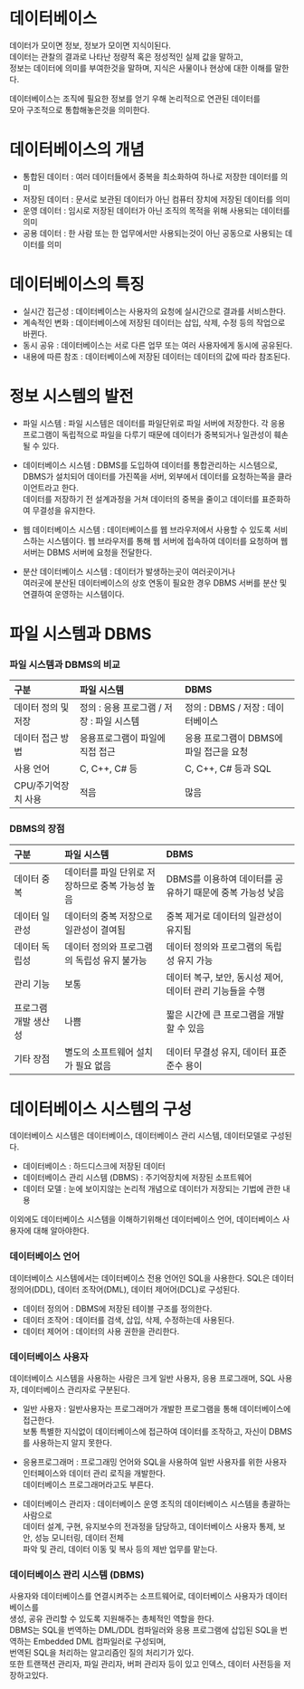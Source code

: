 # 데이터베이스
데이터가 모이면 정보, 정보가 모이면 지식이된다.  
데이터는 관찰의 결과로 나타난 정량적 혹은 정성적인 실제 값을 말하고,  
정보는 데이터에 의미를 부여한것을 말하며, 지식은 사물이나 현상에 대한 이해를 말한다.  

데이터베이스는 조직에 필요한 정보를 얻기 우해 논리적으로 연관된 데이터를  
모아 구조적으로 통합해놓은것을 의미한다.

# 데이터베이스의 개념

- 통합된 데이터 : 여러 데이터들에서 중복을 최소화하여 하나로 저장한 데이터를 의미
- 저장된 데이터 : 문서로 보관된 데이터가 아닌 컴퓨터 장치에 저장된 데이터를 의미
- 운영 데이터   : 임시로 저장된 데이터가 아닌 조직의 목적을 위해 사용되는 데이터를 의미
- 공용 데이터   : 한 사람 또는 한 업무에서만 사용되는것이 아닌 공동으로 사용되는 데이터를 의미


# 데이터베이스의 특징

- 실시간 접근성     : 데이터베이스는 사용자의 요청에 실시간으로 결과를 서비스한다.
- 계속적인 변화     : 데이터베이스에 저장된 데이터는 삽입, 삭제, 수정 등의 작업으로 바뀐다.
- 동시 공유         : 데이터베이스는 서로 다른 업무 또는 여러 사용자에게 동시에 공유된다.
- 내용에 따른 참조  : 데이터베이스에 저장된 데이터는 데이터의 값에 따라 참조된다.

# 정보 시스템의 발전

- 파일 시스템 : 파일 시스템은 데이터를 파일단위로 파일 서버에 저장한다.
  각 응용 프로그램이 독립적으로 파일을 다루기 때문에 데이터가 중복되거나 일관성이 훼손될 수 있다.

- 데이터베이스 시스템 : DBMS를 도입하여 데이터를 통합관리하는 시스템으로,  
  DBMS가 설치되어 데이터를 가진쪽을 서버, 외부에서 데이터를 요청하는쪽을 클라이언트라고 한다.  
  데이터를 저장하기 전 설계과정을 거쳐 데이터의 중복을 줄이고 데이터를 표준화하여 무결성을 유지한다.

- 웹 데이터베이스 시스템 : 데이터베이스를 웹 브라우저에서 사용할 수 있도록 서비스하는 시스템이다.
  웹 브라우저를 통해 웹 서버에 접속하여 데이터를 요청하며 웹 서버는 DBMS 서버에 요청을 전달한다.

- 분산 데이터베이스 시스템 : 데이터가 발생하는곳이 여러곳이거나  
  여러곳에 분산된 데이터베이스의 상호 연동이 필요한 경우 DBMS 서버를 분산 및 연결하여 운영하는 시스템이다.

# 파일 시스템과 DBMS

### 파일 시스템과 DBMS의 비교
구분 | 파일 시스템 | DBMS 
:---|:---|:---
데이터 정의 및 저장 | 정의 : 응용 프로그램 / 저장 : 파일 시스템 | 정의 : DBMS / 저장 : 데이터베이스
데이터 접근 방법 | 응용프로그램이 파일에 직접 접근 | 응용 프로그램이 DBMS에 파일 접근을 요청
사용 언어 | C, C++, C# 등 | C, C++, C# 등과 SQL 
CPU/주기억장치 사용 | 적음 | 많음

### DBMS의 장점
구분 | 파일 시스템 | DBMS 
:---|:---|:---
데이터 중복 | 데이터를 파일 단위로 저장하므로 중복 가능성 높음 | DBMS를 이용하여 데이터를 공유하기 때문에 중복 가능성 낮음
데이터 일관성 | 데이터의 중복 저장으로 일관성이 결여됨 | 중복 제거로 데이터의 일관성이 유지됨
데이터 독립성 | 데이터 정의와 프로그램의 독립성 유지 불가능 | 데이터 정의와 프로그램의 독립성 유지 가능
관리 기능 | 보통 | 데이터 복구, 보안, 동시성 제어, 데이터 관리 기능들을 수행
프로그램 개발 생산성 | 나쁨 | 짧은 시간에 큰 프로그램을 개발할 수 있음
기타 장점 | 별도의 소프트웨어 설치가 필요 없음 | 데이터 무결성 유지, 데이터 표준 준수 용이


# 데이터베이스 시스템의 구성
데이터베이스 시스템은 데이터베이스, 데이터베이스 관리 시스템, 데이터모델로 구성된다.
- 데이터베이스 : 하드디스크에 저장된 데이터
- 데이터베이스 관리 시스템 (DBMS) : 주기억장치에 저장된 소프트웨어
- 데이터 모델 : 눈에 보이지않는 논리적 개념으로 데이터가 저장되는 기법에 관한 내용

이외에도 데이터베이스 시스템을 이해하기위해선 데이터베이스 언어, 데이터베이스 사용자에 대해 알아야한다.

### 데이터베이스 언어
데이터베이스 시스템에서는 데이터베이스 전용 언어인 SQL을 사용한다.
SQL은 데이터 정의어(DDL), 데이터 조작어(DML), 데이터 제어어(DCL)로 구성된다.
- 데이터 정의어 : DBMS에 저장된 테이블 구조를 정의한다.
- 데이터 조작어 : 데이터를 검색, 삽입, 삭제, 수정하는데 사용된다.
- 데이터 제어어 : 데이터의 사용 권한을 관리한다.

### 데이터베이스 사용자
데이터베이스 시스템을 사용하는 사람은 크게 일반 사용자, 응용 프로그래머, SQL 사용자, 데이터베이스 관리자로 구분된다.
- 일반 사용자 : 일반사용자는 프로그래머가 개발한 프로그램을 통해 데이터베이스에 접근한다.  
  보통 특별한 지식없이 데이터베이스에 접근하여 데이터를 조작하고, 자신이 DBMS를 사용하는지 알지 못한다.

- 응용프로그래머 : 프로그래밍 언어와 SQL을 사용하여 일반 사용자를 위한 사용자 인터페이스와 데이터 관리 로직을 개발한다.  
  데이터베이스 프로그래머라고도 부른다.

- 데이터베이스 관리자 : 데이터베이스 운영 조직의 데이터베이스 시스템을 총괄하는 사람으로  
  데이터 설계, 구현, 유지보수의 전과정을 담당하고, 데이터베이스 사용자 통제, 보안, 성능 모니터링, 데이터 전체  
  파악 및 관리, 데이터 이동 및 복사 등의 제반 업무를 맡는다. 

### 데이터베이스 관리 시스템 (DBMS)
사용자와 데이터베이스를 연결시켜주는 소프트웨어로, 데이터베이스 사용자가 데이터베이스를  
생성, 공유 관리할 수 있도록 지원해주는 총체적인 역할을 한다.  
DBMS는 SQL을 번역하는 DML/DDL 컴파일러와 응용 프로그램에 삽입된 SQL을 번역하는 Embedded DML 컴파일러로 구성되며,  
번역된 SQL을 처리하는 알고리즘인 질의 처리기가 있다.  
또한 트랜잭션 관리자, 파일 관리자, 버퍼 관리자 등이 있고 인덱스, 데이터 사전등을 저장하고있다.